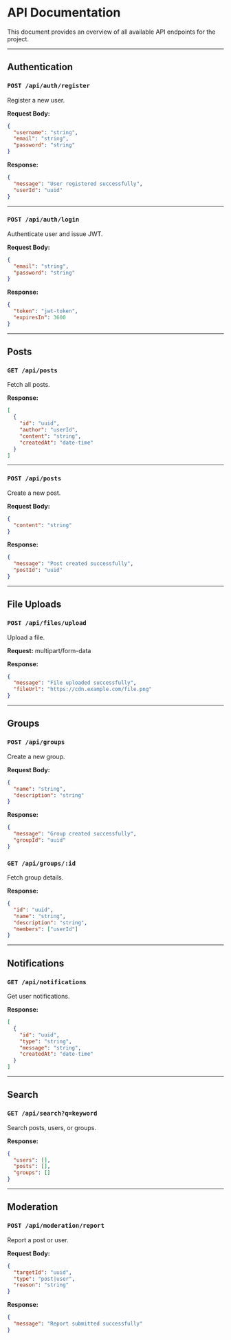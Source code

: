 # API Documentation

This document provides an overview of all available API endpoints for the project.

---

## Authentication

### `POST /api/auth/register`
Register a new user.

**Request Body:**
```json
{
  "username": "string",
  "email": "string",
  "password": "string"
}
```

**Response:**
```json
{
  "message": "User registered successfully",
  "userId": "uuid"
}
```

---

### `POST /api/auth/login`
Authenticate user and issue JWT.

**Request Body:**
```json
{
  "email": "string",
  "password": "string"
}
```

**Response:**
```json
{
  "token": "jwt-token",
  "expiresIn": 3600
}
```

---

## Posts

### `GET /api/posts`
Fetch all posts.

**Response:**
```json
[
  {
    "id": "uuid",
    "author": "userId",
    "content": "string",
    "createdAt": "date-time"
  }
]
```

---

### `POST /api/posts`
Create a new post.

**Request Body:**
```json
{
  "content": "string"
}
```

**Response:**
```json
{
  "message": "Post created successfully",
  "postId": "uuid"
}
```

---

## File Uploads

### `POST /api/files/upload`
Upload a file.

**Request:** multipart/form-data

**Response:**
```json
{
  "message": "File uploaded successfully",
  "fileUrl": "https://cdn.example.com/file.png"
}
```

---

## Groups

### `POST /api/groups`
Create a new group.

**Request Body:**
```json
{
  "name": "string",
  "description": "string"
}
```

**Response:**
```json
{
  "message": "Group created successfully",
  "groupId": "uuid"
}
```

### `GET /api/groups/:id`
Fetch group details.

**Response:**
```json
{
  "id": "uuid",
  "name": "string",
  "description": "string",
  "members": ["userId"]
}
```

---

## Notifications

### `GET /api/notifications`
Get user notifications.

**Response:**
```json
[
  {
    "id": "uuid",
    "type": "string",
    "message": "string",
    "createdAt": "date-time"
  }
]
```

---

## Search

### `GET /api/search?q=keyword`
Search posts, users, or groups.

**Response:**
```json
{
  "users": [],
  "posts": [],
  "groups": []
}
```

---

## Moderation

### `POST /api/moderation/report`
Report a post or user.

**Request Body:**
```json
{
  "targetId": "uuid",
  "type": "post|user",
  "reason": "string"
}
```

**Response:**
```json
{
  "message": "Report submitted successfully"
}
```
